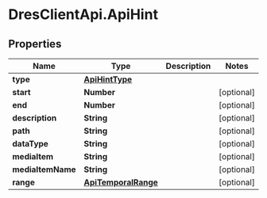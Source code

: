 # DresClientApi.ApiHint

## Properties

Name | Type | Description | Notes
------------ | ------------- | ------------- | -------------
**type** | [**ApiHintType**](ApiHintType.md) |  | 
**start** | **Number** |  | [optional] 
**end** | **Number** |  | [optional] 
**description** | **String** |  | [optional] 
**path** | **String** |  | [optional] 
**dataType** | **String** |  | [optional] 
**mediaItem** | **String** |  | [optional] 
**mediaItemName** | **String** |  | [optional] 
**range** | [**ApiTemporalRange**](ApiTemporalRange.md) |  | [optional] 


